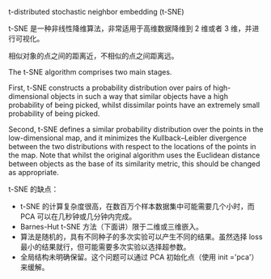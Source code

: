 t-distributed stochastic neighbor embedding (t-SNE)

t-SNE 是一种非线性降维算法，非常适用于高维数据降维到 2 维或者 3 维，并进行可视化。

相似对象的点之间的距离近，不相似的点之间距离远。

The t-SNE algorithm comprises two main stages.

First, t-SNE constructs a probability distribution over pairs of high-dimensional objects in such a way that similar objects have a high probability of being picked, whilst dissimilar points have an extremely small probability of being picked.

Second, t-SNE defines a similar probability distribution over the points in the low-dimensional map, and it minimizes the Kullback–Leibler divergence between the two distributions with respect to the locations of the points in the map. Note that whilst the original algorithm uses the Euclidean distance between objects as the base of its similarity metric, this should be changed as appropriate.

t-SNE 的缺点：

* t-SNE 的计算复杂度很高，在数百万个样本数据集中可能需要几个小时，而 PCA 可以在几秒钟或几分钟内完成。
* Barnes-Hut t-SNE 方法（下面讲）限于二维或三维嵌入。
* 算法是随机的，具有不同种子的多次实验可以产生不同的结果。虽然选择 loss 最小的结果就行，但可能需要多次实验以选择超参数。
* 全局结构未明确保留。这个问题可以通过 PCA 初始化点（使用 init ='pca'）来缓解。
